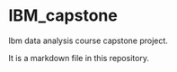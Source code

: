 # IBM_capstone
Ibm data analysis course capstone project.

It is a markdown file in this repository.

